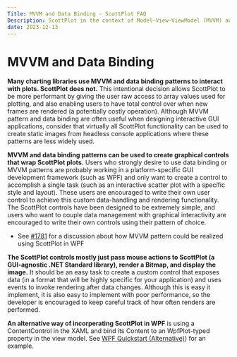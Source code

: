 ```yaml
---
Title: MVVM and Data Binding - ScottPlot FAQ
Description: ScottPlot in the context of Model–View–ViewModel (MVVM) and Data Binding Patterns
date: 2023-12-13
---
```


# MVVM and Data Binding

**Many charting libraries use MVVM and data binding patterns to interact with plots. ScottPlot does not.** This intentional decision allows ScottPlot to be more performant by giving the user raw access to array values used for plotting, and also enabling users to have total control over when new frames are rendered (a potentially costly operation). Although MVVM pattern and data binding are often useful when designing interactive GUI applications, consider that virtually all ScottPlot functionality can be used to create static images from headless console applications where these patterns are less widely used.

**MVVM and data binding patterns can be used to create graphical controls that wrap ScottPlot plots.** Users who strongly desire to use data binding or MVVM patterns are probably working in a platform-specific GUI development framework (such as WPF) and only want to create a control to accomplish a single task (such as an interactive scatter plot with a specific style and layout). These users are encouraged to write their own user control to achieve this custom data-handling and rendering functionality. The ScottPlot controls have been designed to be extremely simple, and users who want to couple data management with graphical interactivity are encouraged to write their own controls using their pattern of choice.

* See [#1781](https://github.com/ScottPlot/ScottPlot/issues/1781#issuecomment-1104310560) for a discussion about how MVVM pattern could be realized using ScottPlot in WPF

**The ScottPlot controls mostly just pass mouse actions to ScottPlot (a GUI-agnostic .NET Standard library), render a Bitmap, and display the image.** It should be an easy task to create a custom control that exposes data (in a format that will be highly specific for your application) and uses events to invoke rendering after data changes. Although this is easy it implement, it is also easy to implement with poor performance, so the developer is encouraged to keep careful track of how often renders are performed.

**An alternative way of incorperating ScottPlot in WPF** is using a ContentControl in the XAML and bind its Content to an WpfPlot-typed property in the view model. See [WPF Quickstart (Alternative)](https://scottplot.net/quickstart/wpf/#wpf-quickstart-2)) for an example.
